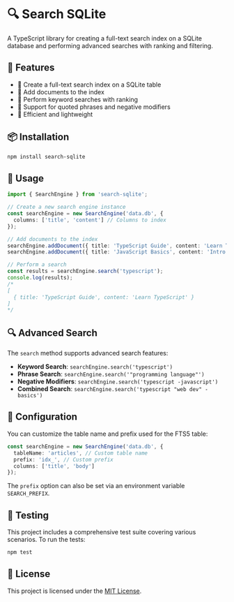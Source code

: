 # 🔍 Search SQLite

A TypeScript library for creating a full-text search index on a SQLite database and performing advanced searches with ranking and filtering.

## 🌟 Features

- 📂 Create a full-text search index on a SQLite table
- 📝 Add documents to the index
- 🔎 Perform keyword searches with ranking
- 💬 Support for quoted phrases and negative modifiers
- 🚀 Efficient and lightweight

## 📦 Installation

```bash
npm install search-sqlite
```

## 🚀 Usage

```typescript
import { SearchEngine } from 'search-sqlite';

// Create a new search engine instance
const searchEngine = new SearchEngine('data.db', {
  columns: ['title', 'content'] // Columns to index
});

// Add documents to the index
searchEngine.addDocument({ title: 'TypeScript Guide', content: 'Learn TypeScript' });
searchEngine.addDocument({ title: 'JavaScript Basics', content: 'Intro to JavaScript' });

// Perform a search
const results = searchEngine.search('typescript');
console.log(results);
/*
[
  { title: 'TypeScript Guide', content: 'Learn TypeScript' }
]
*/
```

## 🔍 Advanced Search

The `search` method supports advanced search features:

- **Keyword Search**: `searchEngine.search('typescript')`
- **Phrase Search**: `searchEngine.search('"programming language"')`
- **Negative Modifiers**: `searchEngine.search('typescript -javascript')`
- **Combined Search**: `searchEngine.search('typescript "web dev" -basics')`

## 🔧 Configuration

You can customize the table name and prefix used for the FTS5 table:

```typescript
const searchEngine = new SearchEngine('data.db', {
  tableName: 'articles', // Custom table name 
  prefix: 'idx_', // Custom prefix
  columns: ['title', 'body']
});
```

The `prefix` option can also be set via an environment variable `SEARCH_PREFIX`.

## 🧪 Testing

This project includes a comprehensive test suite covering various scenarios. To run the tests:

```bash
npm test
```

## 📄 License

This project is licensed under the [MIT License](LICENSE).
